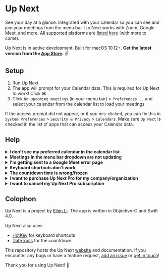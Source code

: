 # Up Next

See your day at a glance. Integrated with your calendar so you can see and join your meetings from the menu bar. Up Next works with Zoom, Google Meet, and more. All supported platforms are [listed here](https://github.com/ellenli/up-next/issues/51) (with more to come).

Up Next is in active development. Built for macOS 10.12+. **Get the latest version from the [App Store](https://itunes.apple.com/us/app/up-next/id1355117041?ls=1&mt=12).** :v:

## Setup

1. Run Up Next
2. The app will prompt for your Calendar data. This is required for Up Next to work! Click `OK`
3. Click `No upcoming meetings` (in your menu bar) > `Preferences...` and select your calendar from the calendar list to load your meetings

If the access prompt did not appear, or if you mis-clicked, you can fix this in `System Preferences` > `Security & Privacy` > `Calendars`. Make sure `Up Next` is checked in the list of apps that can access your Calendar data.

## Help

<details>
  <summary><b>I don't see my preferred calendar in the calendar list</b></summary><br />
Up Next uses data from the Calendar app. If your preferred calendar is missing from available calendars in Up Next, add your calendar to the Calendar app.

1. Run Calendar – all available calendars are listed in the left `Calendars` sidebar. If your preferred calendar is missing from this list, go to step 2
2. `Calendar` > `Add account`
3. Complete the steps for your calendar account provider

If your calendar is still not showing up in Calendar, make sure your calendar account is enabled: `Calendar` > `Preferences...` > `Accounts` tab > Select your calendar account and make sure `Enable this account` is checked.
</details>

<details>
  <summary><b>Meetings in the menu bar dropdown are not updating</b></summary>
  Meetings are refreshed based on your calendar's refresh settings. You can change this time interval in Calendar.

1. Run Calendar
2. `Calendar` > `Preferences...` > `Accounts` tab > Select your calendar account
3. In the `Refresh Calendars` dropdown, select your preferred refresh rate (`Every minute` recommended).</details>

<details>
  <summary><b>I'm getting sent to a Google Meet error page</b></summary>
  This was fixed in Up Next version 1.0.0. Get the latest version in the <a href="https://itunes.apple.com/us/app/up-next/id1355117041?ls=1&mt=12">App Store</a>.</details>

<details>
  <summary><b>Keyboard shortcuts don't work</b></summary>
  Other apps may be using the same keyboard shortcut. You can customize shortcuts as of version 1.0.0 (Pro users only). Get the latest version in the <a href="https://itunes.apple.com/us/app/up-next/id1355117041?ls=1&mt=12">App Store</a>.</details>

<details>
  <summary><b>The countdown time is wrong/frozen</b></summary>
  If you encounter this issue, please report the bug. Include your macOS version, app version, and a list of all other apps that access your calendar data (available via <code>System Preferences</code> > <code>Security & Privacy</code> > <code>Calendars</code>).</details>

<details>
  <summary><b>I want to purchase Up Next Pro for my company/organization</b></summary>
  Enterprise licensing/pricing is available for organizations of <strong>1,000 users or more</strong>. Enterprise users will receive priority support. <a href="mailto:me@ellen.li">Reach out to learn more</a>.</details>

<details>
  <summary><b>I want to cancel my Up Next Pro subscription</b></summary>
Subscription and payments are facilitated by Apple. <a href="https://support.apple.com/HT202039">Follow these steps</a> to cancel your Up Next Pro subscription.</details>

## Colophon
Up Next is a project by [Ellen Li](https://ellen.li). The app is written in Objective-C and Swift 4.0.

Up Next also uses:
- [HotKey](https://github.com/soffes/HotKey) for keyboard shortcuts
- [DateTools](https://github.com/MatthewYork/DateTools) for the countdown

This repository hosts the Up Next [website](http://ellen.li/up-next/) and documentation. If you encounter any bugs or have a feature request, [add an issue](https://github.com/ellenli/up-next/issues/new) or [get in touch](https://twitter.com/ellenxli)!

Thank you for using Up Next! :wave:
